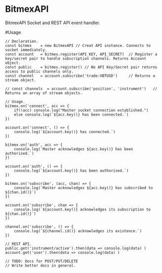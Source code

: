 # BitmexAPI
BitmexAPI Socket and REST API event handler.

#Usage
>
    // Declaration.
    const bitmex    = new BitmexAPI // Creat API instance. Connects to socket immediately.
    const account   = bitmex.register(API_KEY, API_SECRET)  // Register a key/secret pair to handle subscription channels. Returns Account object.
    const public    = bitmex.register() // No API Key/Secret pair returns access to public channels only.
    const channel   = account.subscribe('trade:XBTUSD')     // Returns a stream object.
    
    // const channels  = account.subscribe('position', 'instrument')   // Returns an array of stream objects.

    // Usage.
    bitmex.on('connect', acc => {
        if(!acc) console.log("Master socket connection established.")
        else console.log(`${acc.key()} has been connected.`)
    })

    account.on('connect', () => {
        console.log(`${account.key()} has connected.`)
    })

    bitmex.on('auth', acc => {
        console.log(`Master acknowledges ${acc.key()} has been authorised.`)
    })

    account.on('auth', () => {
        console.log(`${account.key()} has been authorised.`)
    })

    bitmex.on('subscribe', (acc, chan) => {
        console.log(`Master acknowledges ${acc.key()} has subscribed to ${chan.id()}`)
    })

    account.on('subscribe', chan => {
        console.log(`${account.key()} acknowledges its subscription to ${chan.id()}`)
    })

    channel.on('subscribe', () => {
        console.log(`${channel.id()} acknowledges its existence.`)
    })

    // REST API.
    public.get('instrument/active').then(data => console.log(data) )
    account.get('user').then(data => console.log(data) )

    // TODO: Docs for POST/PUT/DELETE
    // Write better docs in general.